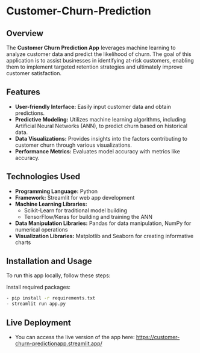# Customer-Churn-Prediction


## Overview
The **Customer Churn Prediction App** leverages machine learning to analyze customer data and predict the likelihood of churn. The goal of this application is to assist businesses in identifying at-risk customers, enabling them to implement targeted retention strategies and ultimately improve customer satisfaction.

## Features
- **User-friendly Interface:** Easily input customer data and obtain predictions.
- **Predictive Modeling:** Utilizes machine learning algorithms, including Artificial Neural Networks (ANN), to predict churn based on historical data.
- **Data Visualizations:** Provides insights into the factors contributing to customer churn through various visualizations.
- **Performance Metrics:** Evaluates model accuracy with metrics like accuracy.

## Technologies Used
- **Programming Language:** Python
- **Framework:** Streamlit for web app development
- **Machine Learning Libraries:** 
  - Scikit-Learn for traditional model building
  - TensorFlow/Keras for building and training the ANN
- **Data Manipulation Libraries:** Pandas for data manipulation, NumPy for numerical operations
- **Visualization Libraries:** Matplotlib and Seaborn for creating informative charts

## Installation and Usage
To run this app locally, follow these steps:

Install required packages:
 ```bash
- pip install -r requirements.txt
- streamlit run app.py
```

## Live Deployment
- You can access the live version of the app here: https://customer-churn-predictionapp.streamlit.app/


  
  
